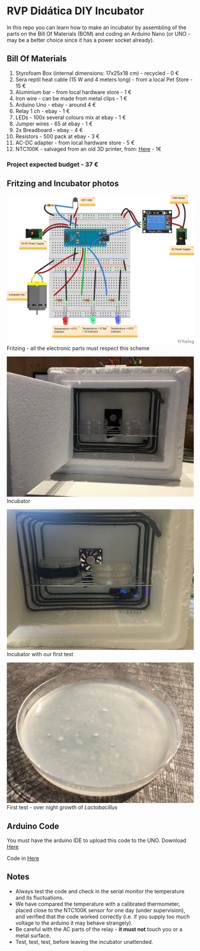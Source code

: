 # RVP Didática DIY Incubator

In this repo you can learn how to make an incubator by assembling of the parts on the Bill Of Materials (BOM) and coding an Arduino Nano (or UNO - may be a better choice since it has a power socket already).

## Bill Of Materials

1. Styrofoam Box (internal dimensions: 17x25x18 cm) - recycled - 0 €
2. Sera reptil heat cable (15 W and 4 meters long) - from a local Pet Store - 15 €
3. Aluminium bar - from local hardware store - 1 €
4. Iron wire - can be made from metal clips - 1 €
5. Arduino Uno - ebay - around 4 €
6. Relay 1 ch - ebay - 1 €
7. LEDs - 100x several colours mix at ebay - 1 €
8. Jumper wires - 65 at ebay - 1 €
9. 2x Breadboard - ebay - 4 €
10. Resistors - 500 pack at ebay - 3 €
11. AC-DC adapter - from local hardware store - 5 €
12. NTC100K - salvaged from an old 3D printer, from: [Here](https://www.reprap-3d-printer.com/product/335-thermistor-ntc100k) - 1€

### Project expected budget - 37 €

## Fritzing and Incubator photos

![Fritzing](/images/NTC100K_Incubator.jpg)   
Fritzing - all the electronic parts must respect this scheme   

![Incubator](/images/incubator.jpg)   
Incubator   

![Incubator with petri](/images/incubator2.JPG)   
Incubator with our first test   

![Petri Dish](/images/petridish.JPG)   
First test - over night growth of *Lactobacillus*   

## Arduino Code

You must have the arduino IDE to upload this code to the UNO.
Download [Here](https://www.arduino.cc/en/Main/Software)

Code in [Here](/arduino/NTC100K_Incubator.ino)

## Notes

- Always test the code and check in the serial monitor the temperature and its fluctuations.   
- We have compared the temperature with a calibrated thermometer, placed close to the NTC100K sensor for one day (under supervision), and verified that the code worked correctly (i.e. if you supply too much voltage to the arduino it may behave strangely).   
- Be careful with the AC parts of the relay - **it must not** touch you or a metal surface.   
- Test, test, test, before leaving the incubator unattended.   
